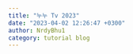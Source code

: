 ```yaml
---
title: "누누 Tv 2023"
date: "2023-04-02 12:26:47 +0300"
author: NrdyBhu1
category: tutorial blog
---
```

